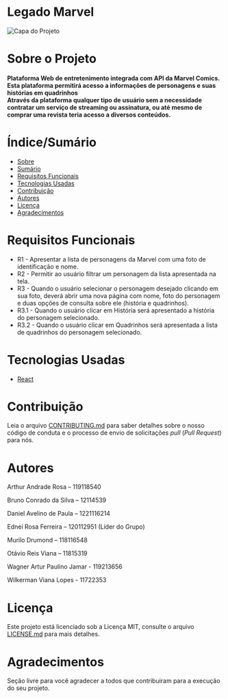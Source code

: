 # Legado Marvel

![Capa do Projeto]([https://drive.google.com/drive/folders/15ApQELy_1NhW9ztI4edyoUUf5R1Wcd64](https://images6.alphacoders.com/441/441993.jpg))



# Sobre o Projeto

<h4 align="left"> 
Plataforma Web de entretenimento integrada com API da Marvel Comics.</br>
Esta plataforma permitirá acesso a informações de personagens e suas histórias em quadrinhos</br>
Através da plataforma qualquer tipo de usuário sem a necessidade contratar um serviço de streaming ou assinatura, ou até mesmo de comprar uma revista teria acesso a diversos conteúdos.
</h4>

# Índice/Sumário

* [Sobre](#sobre-o-projeto)
* [Sumário](#índice/sumário)
* [Requisitos Funcionais](#requisitos-funcionais)
* [Tecnologias Usadas](#tecnologias-usadas)
* [Contribuição](#contribuição)
* [Autores](#autores)
* [Licença](#licença)
* [Agradecimentos](#agradecimentos)


# Requisitos Funcionais 
- R1 - Apresentar a lista de personagens da Marvel com uma foto de identificação e nome.
- R2 - Permitir ao usuário filtrar um personagem da lista apresentada na tela.
- R3 - Quando o usuário selecionar o personagem desejado clicando em sua foto, deverá abrir uma nova página com nome, foto do personagem e duas opções de consulta sobre ele (história e quadrinhos).
- R3.1 - Quando o usuário clicar em História será apresentado a história do personagem selecionado.
- R3.2 - Quando o usuário clicar em Quadrinhos será apresentada a lista de quadrinhos do personagem selecionado.



# Tecnologias Usadas

- [React](https://pt-br.reactjs.org/)


# Contribuição

Leia o arquivo [CONTRIBUTING.md](CONTRIBUTING.md) para saber detalhes sobre o nosso código de conduta e o processo de envio de solicitações *pull* (*Pull Request*) para nós.

# Autores

Arthur Andrade Rosa – 119118540

Bruno Conrado da Silva – 12114539

Daniel Avelino de Paula – 1221116214

Ednei Rosa Ferreira – 120112951 (Líder do Grupo)

Murilo Drumond – 118116548

Otávio Reis Viana – 11815319

Wagner Artur Paulino Jamar - 119213656

Wilkerman Viana Lopes - 11722353


# Licença

Este projeto está licenciado sob a Licença MIT,  consulte o arquivo [LICENSE.md](LICENSE.md) para mais detalhes.

# Agradecimentos

Seção livre para você agradecer a todos que contribuiram para a execução do seu projeto.
